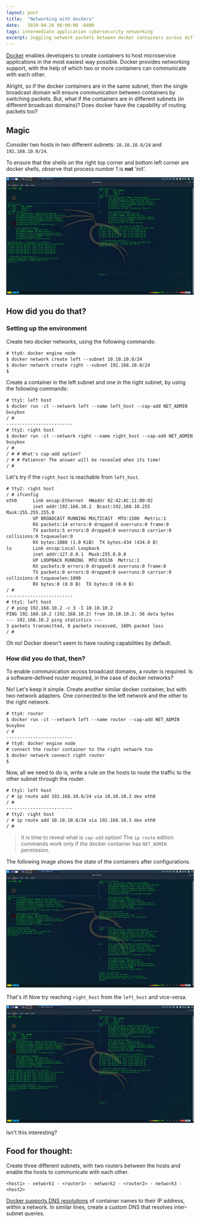 ```yaml
---
layout: post
title:  "Networking with dockers"
date:   2020-04-26 00:00:00 -0400
tags: intermediate application cybersecurity networking
excerpt: Juggling network packets between docker containers across different subnets
---
```


[Docker](https://www.docker.com/) enables developers to create containers to host microservice applications in the most easiest way possible. Docker provides networking support, with the help of which two or more containers can communicate with each other.

Alright, so if the docker containers are in the same subnet, then the single broadcast domain will ensure communication between containers by switching packets. But, what if the containers are in different subnets (in different broadcast domains)? Does docker have the capability of routing packets too?

## Magic

Consider two hosts in two different subnets: `10.10.10.0/24` and `192.168.10.0/24`.

To ensure that the shells on the right top corner and bottom left corner are docker shells, observe that process number 1 is **not** 'init'.

![Containers in two different subnet able to ping each other](/assets/img/net-dockers/magic.png)

## How did you do that?

### Setting up the environment

Create two docker networks, using the following commands:

```
# tty0: docker engine node
$ docker network create left --subnet 10.10.10.0/24
$ docker network create right --subnet 192.168.10.0/24
$
```

Create a container in the left subnet and one in the right subnet, by using the following commands:

```
# tty1: left host
$ docker run -it --network left --name left_host --cap-add NET_ADMIN busybox
/ #
-------------------------
# tty2: right host
$ docker run -it --network right --name right_host --cap-add NET_ADMIN busybox
/ #
/ # # What's cap-add option?
/ # # Patience! The answer will be revealed when its time!
/ #
```

Let's try if the `right_host` is reachable from `left_host`.

```
# tty2: right host
/ # ifconfig
eth0      Link encap:Ethernet  HWaddr 02:42:AC:11:00:02
          inet addr:192.168.10.2  Bcast:192.168.10.255  Mask:255.255.255.0
          UP BROADCAST RUNNING MULTICAST  MTU:1500  Metric:1
          RX packets:14 errors:0 dropped:0 overruns:0 frame:0
          TX packets:5 errors:0 dropped:0 overruns:0 carrier:0 collisions:0 txqueuelen:0
          RX bytes:1088 (1.0 KiB)  TX bytes:434 (434.0 B)
lo        Link encap:Local Loopback
          inet addr:127.0.0.1  Mask:255.0.0.0
          UP LOOPBACK RUNNING  MTU:65536  Metric:1
          RX packets:0 errors:0 dropped:0 overruns:0 frame:0
          TX packets:0 errors:0 dropped:0 overruns:0 carrier:0 collisions:0 txqueuelen:1000
          RX bytes:0 (0.0 B)  TX bytes:0 (0.0 B)
/ #
-------------------------
# tty1: left host
/ # ping 192.168.10.2 -c 3 -I 10.10.10.2
PING 192.168.10.2 (192.168.10.2) from 10.10.10.2: 56 data bytes
--- 192.168.10.2 ping statistics ---
3 packets transmitted, 0 packets received, 100% packet loss
/ #
```

Oh no! Docker doesn't seem to have routing capabilities by default.

### How did you do that, then?

To enable communication across broadcast domains, a router is required. Is a software-defined router required, in the case of docker networks?

No! Let's keep it simple. Create another similar docker container, but with two network adapters. One connected to the left network and the other to the right network.

```
# tty4: router
$ docker run -it --network left --name router --cap-add NET_ADMIN busybox
/ #
-------------------------
# tty0: docker engine node
# connect the router container to the right network too
$ docker network connect right router
$
```

Now, all we need to do is, write a rule on the hosts to route the traffic to the other subnet through the router.

```
# tty1: left host
/ # ip route add 192.168.10.0/24 via 10.10.10.3 dev eth0
/ #
-------------------------
# tty2: right host
/ # ip route add 10.10.10.0/24 via 192.168.10.3 dev eth0
/ #
```

> It is time to reveal what is `cap-add` option! The `ip route` edition commands work only if the docker container has `NET_ADMIN` permission.

The following image shows the state of the containers after configurations.

![Container configurations](/assets/img/net-dockers/cnt-config.png)

That's it! Now try reaching `right_host` from the `left_host` and vice-versa.

![Ping Test](/assets/img/net-dockers/ping-test.png)

Isn't this interesting?

## Food for thought:

Create three different subnets, with two routers between the hosts and enable the hosts to communicate with each other.

```
<host1> - network1 - <router1> - network2 - <router2> - network3 - <host2>
```

[Docker supports DNS resolutions](https://docs.docker.com/network/network-tutorial-standalone/#use-user-defined-bridge-networks) of container names to their IP address, within a network. In similar lines, create a custom DNS that resolves inter-subnet queries.
